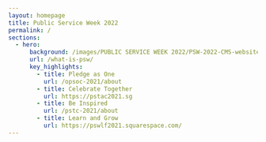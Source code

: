 ```yaml
---
layout: homepage
title: Public Service Week 2022
permalink: /
sections:
  - hero:
      background: /images/PUBLIC SERVICE WEEK 2022/PSW-2022-CMS-website--(1).jpg
      url: /what-is-psw/
      key_highlights:
        - title: Pledge as One
          url: /opsoc-2021/about
        - title: Celebrate Together
          url: https://pstac2021.sg
        - title: Be Inspired
          url: /pstc-2021/about
        - title: Learn and Grow
          url: https://pswlf2021.squarespace.com/
---
```

